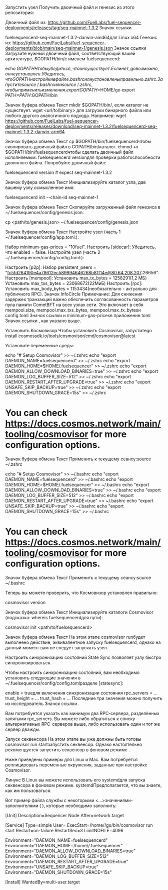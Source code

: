 Запустить узел
Получить двоичный файл и генезис из этого репозитория:

Двоичный файл из:
https://github.com/FuelLabs/fuel-sequencer-deployments/releases/tag/seq-mainnet-1.3.2
Значок ссылки

fuelsequencerd-seq-mainnet-1.3.2-darwin-amd64для Linux x64
Генезис из:
https://github.com/FuelLabs/fuel-sequencer-deployments/blob/main/seq-mainnet-1/genesis.json
Значок ссылки
Загрузите нужный двоичный файл, соответствующий вашей архитектуре, $GOPATH/bin/с именем fuelsequencerd:

echo $GOPATHЧтобы убедиться, что он существует. Если нет, goвозможно, он не установлен.
Убедитесь, что GOPATHнастройки в файле .bashrcили установлены правильно .zshrc. Запустите source ~/.bashrcили source ~/.zshrc, чтобы применить изменения.
export GOPATH=$HOME/go
export PATH=$PATH:$GOPATH/bin

Значок буфера обмена Текст
mkdir $GOPATH/bin/, если каталог не существует.
wget <url/to/binary> для загрузки бинарного файла или любого другого аналогичного подхода. Например:
wget https://github.com/FuelLabs/fuel-sequencer-deployments/releases/download/seq-mainnet-1.3.2/fuelsequencerd-seq-mainnet-1.3.2-darwin-arm64

Значок буфера обмена Текст
cp <binary> $GOPATH/bin/fuelsequencerdчтобы скопировать двоичный файл в GOPATH/bin/каталог.
chmod +x $GOPATH/bin/fuelsequencerdчтобы сделать двоичный файл исполняемым.
fuelsequencerd versionдля проверки работоспособности двоичного файла.
Попробуйте двоичный файл:

fuelsequencerd version  # expect seq-mainnet-1.3.2

Значок буфера обмена Текст
Инициализируйте каталог узла, дав вашему узлу осмысленное имя:

fuelsequencerd init <node-name> --chain-id seq-mainnet-1

Значок буфера обмена Текст
Скопируйте загруженный файл генезиса в ~/.fuelsequencer/config/genesis.json:

cp <path/to/genesis.json> ~/.fuelsequencer/config/genesis.json

Значок буфера обмена Текст
Настройте узел (часть 1 ~/.fuelsequencer/config/app.toml:):

Набор minimum-gas-prices = "10fuel".
Настроить [sidecar]:
Убедитесь, что enabled = false.
Настройте узел (часть 2 ~/.fuelsequencer/config/config.toml:):

Настроить [p2p]:
Набор persistent_peers = "fc5fd264190e4a78612ec589994646268b81f14e@80.64.208.207:26656".
Настроить [mempool]:
Установить max_tx_bytes = 1258291(1,2 МБ)
Установить max_txs_bytes = 23068672(22МиБ)
Настроить [rpc]:
Установить max_body_bytes = 1153434(необязательно - актуально для публичного RPC).
Значок InfoCircle
Примечание: Для снижения задержек транзакций важно обеспечить согласованность параметров пула памяти CometBFT на всех узлах сети. Это включает в себя mempool.size, mempool.max_txs_bytes, mempool.max_tx_bytesи
config.toml
Значок ссылки
и minimum-gas-pricesв
приложение.toml
Значок ссылки
, как указано выше.

Установить Космовизор
Чтобы установить Cosmovisor, запуститеgo install cosmossdk.io/tools/cosmovisor/cmd/cosmovisor@latest

Установите переменные среды:

echo "# Setup Cosmovisor" >> ~/.zshrc
echo "export DAEMON_NAME=fuelsequencerd" >> ~/.zshrc
echo "export DAEMON_HOME=$HOME/.fuelsequencer" >> ~/.zshrc
echo "export DAEMON_ALLOW_DOWNLOAD_BINARIES=true" >> ~/.zshrc
echo "export DAEMON_LOG_BUFFER_SIZE=512" >> ~/.zshrc
echo "export DAEMON_RESTART_AFTER_UPGRADE=true" >> ~/.zshrc
echo "export UNSAFE_SKIP_BACKUP=true" >> ~/.zshrc
echo "export DAEMON_SHUTDOWN_GRACE=15s" >> ~/.zshrc

# You can check https://docs.cosmos.network/main/tooling/cosmovisor for more configuration options.

Значок буфера обмена Текст
Применить к текущему сеансу:source ~/.zshrc

echo "# Setup Cosmovisor" >> ~/.bashrc
echo "export DAEMON_NAME=fuelsequencerd" >> ~/.bashrc
echo "export DAEMON_HOME=$HOME/.fuelsequencer" >> ~/.bashrc
echo "export DAEMON_ALLOW_DOWNLOAD_BINARIES=true" >> ~/.bashrc
echo "export DAEMON_LOG_BUFFER_SIZE=512" >> ~/.bashrc
echo "export DAEMON_RESTART_AFTER_UPGRADE=true" >> ~/.bashrc
echo "export UNSAFE_SKIP_BACKUP=true" >> ~/.bashrc
echo "export DAEMON_SHUTDOWN_GRACE=15s" >> ~/.bashrc

# You can check https://docs.cosmos.network/main/tooling/cosmovisor for more configuration options.

Значок буфера обмена Текст
Применить к текущему сеансу:source ~/.bashrc

Теперь вы можете проверить, что Космовизор установлен правильно:

cosmovisor version

Значок буфера обмена Текст
Инициализируйте каталоги Cosmovisor (подсказка: whereis fuelsequencerdдля пути):

cosmovisor init <path/to/fuelsequencerd>

Значок буфера обмена Текст
На этом этапе cosmovisor runбудет выполнено действие, эквивалентное запуску fuelsequencerd, однако на данный момент вам не следует запускать узел.

Настроить синхронизацию состояний
State Sync позволяет узлу быстро синхронизироваться.

Чтобы настроить синхронизацию состояний, вам необходимо установить следующие значения в ~/.fuelsequencer/config/config.tomlразделе [statesync]:

enable = trueдля включения синхронизации состояния
rpc_servers = ...
trust_height = ...
trust_hash = ...
Последние три значения можно получить из
исследователь
Значок ссылки
.

Вам потребуется указать как минимум два RPC-сервера, разделённых запятыми rpc_servers. Вы можете либо обратиться к списку альтернативных RPC-серверов выше, либо использовать один и тот же сервер дважды.

Запуск секвенсора
На этом этапе вы уже должны быть готовы cosmovisor run startзапустить секвенсор. Однако настоятельно рекомендуется запустить секвенсор в фоновом режиме .

Ниже приведены примеры для Linux и Mac. Вам потребуется реплицировать переменные окружения, заданные при настройке Cosmovisor.

Линукс
В Linux вы можете использовать его systemdдля запуска секвенсора в фоновом режиме. systemdПредполагается, что вы знаете, как им пользоваться.

Вот пример файла службы с некоторыми <...>значениями-заполнителями ( ), которые необходимо заполнить:

[Unit]
Description=Sequencer Node
After=network.target

[Service]
Type=simple
User=<USER>
ExecStart=/home/<USER>/go/bin/cosmovisor run start
Restart=on-failure
RestartSec=3
LimitNOFILE=4096

Environment="DAEMON_NAME=fuelsequencerd"
Environment="DAEMON_HOME=/home/<USER>/.fuelsequencer"
Environment="DAEMON_ALLOW_DOWNLOAD_BINARIES=true"
Environment="DAEMON_LOG_BUFFER_SIZE=512"
Environment="DAEMON_RESTART_AFTER_UPGRADE=true"
Environment="UNSAFE_SKIP_BACKUP=true"
Environment="DAEMON_SHUTDOWN_GRACE=15s"

[Install]
WantedBy=multi-user.target
